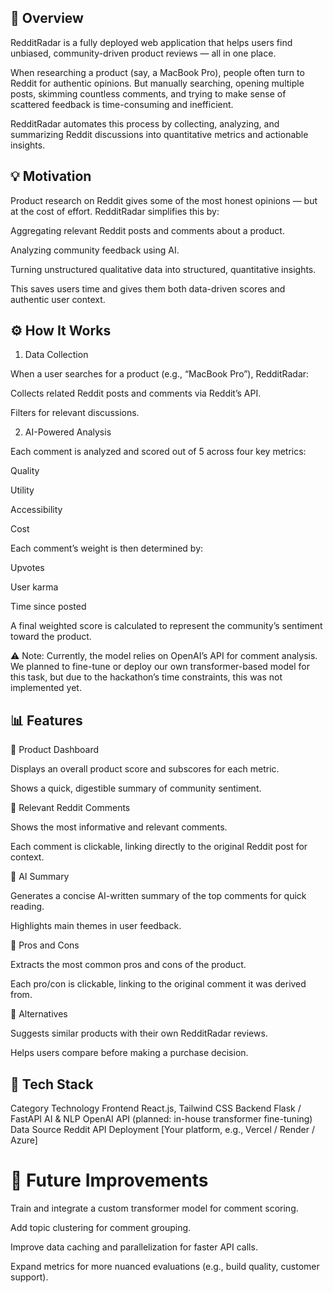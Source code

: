 ## 🚀 Overview

RedditRadar is a fully deployed web application that helps users find unbiased, community-driven product reviews — all in one place.

When researching a product (say, a MacBook Pro), people often turn to Reddit for authentic opinions. But manually searching, opening multiple posts, skimming countless comments, and trying to make sense of scattered feedback is time-consuming and inefficient.

RedditRadar automates this process by collecting, analyzing, and summarizing Reddit discussions into quantitative metrics and actionable insights.

## 💡 Motivation

Product research on Reddit gives some of the most honest opinions — but at the cost of effort. RedditRadar simplifies this by:

Aggregating relevant Reddit posts and comments about a product.

Analyzing community feedback using AI.

Turning unstructured qualitative data into structured, quantitative insights.

This saves users time and gives them both data-driven scores and authentic user context.

## ⚙️ How It Works
1. Data Collection

When a user searches for a product (e.g., “MacBook Pro”), RedditRadar:

Collects related Reddit posts and comments via Reddit’s API.

Filters for relevant discussions.

2. AI-Powered Analysis

Each comment is analyzed and scored out of 5 across four key metrics:

Quality

Utility

Accessibility

Cost

Each comment’s weight is then determined by:

Upvotes

User karma

Time since posted

A final weighted score is calculated to represent the community’s sentiment toward the product.

⚠️ Note: Currently, the model relies on OpenAI’s API for comment analysis. We planned to fine-tune or deploy our own transformer-based model for this task, but due to the hackathon’s time constraints, this was not implemented yet.

## 📊 Features
🔹 Product Dashboard

Displays an overall product score and subscores for each metric.

Shows a quick, digestible summary of community sentiment.

🔹 Relevant Reddit Comments

Shows the most informative and relevant comments.

Each comment is clickable, linking directly to the original Reddit post for context.

🔹 AI Summary

Generates a concise AI-written summary of the top comments for quick reading.

Highlights main themes in user feedback.

🔹 Pros and Cons

Extracts the most common pros and cons of the product.

Each pro/con is clickable, linking to the original comment it was derived from.

🔹 Alternatives

Suggests similar products with their own RedditRadar reviews.

Helps users compare before making a purchase decision.

## 🧠 Tech Stack
Category	Technology
Frontend	React.js, Tailwind CSS
Backend	Flask / FastAPI
AI & NLP	OpenAI API (planned: in-house transformer fine-tuning)
Data Source	Reddit API
Deployment	[Your platform, e.g., Vercel / Render / Azure]
#  🧩 Future Improvements

Train and integrate a custom transformer model for comment scoring.

Add topic clustering for comment grouping.

Improve data caching and parallelization for faster API calls.

Expand metrics for more nuanced evaluations (e.g., build quality, customer support).
